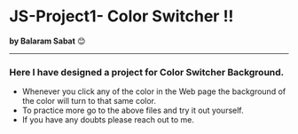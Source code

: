 # JS-Project1- Color Switcher !! 
**by Balaram Sabat** 😊

___
### Here I have designed a project for **Color Switcher Background**.
- Whenever you click any of the color in the Web page the background of the color will turn to that same color.
- To practice more go to the above files and try it out yourself.
- If you have any doubts please reach out to me.

